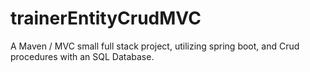 # trainerEntityCrudMVC
A Maven / MVC small full stack project, utilizing spring boot, and Crud procedures with an SQL Database.
